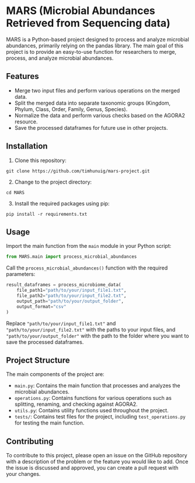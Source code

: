 # MARS (Microbial Abundances Retrieved from Sequencing data)

MARS is a Python-based project designed to process and analyze microbial abundances, primarily relying on the pandas library. The main goal of this project is to provide an easy-to-use function for researchers to merge, process, and analyze microbial abundances.

## Features

- Merge two input files and perform various operations on the merged data.
- Split the merged data into separate taxonomic groups (Kingdom, Phylum, Class, Order, Family, Genus, Species).
- Normalize the data and perform various checks based on the AGORA2 resource.
- Save the processed dataframes for future use in other projects.

## Installation

1. Clone this repository:
```
git clone https://github.com/timhunuig/mars-project.git
```

2. Change to the project directory:
```
cd MARS
```

3. Install the required packages using pip:
```
pip install -r requirements.txt
```

## Usage

Import the main function from the `main` module in your Python script:

```python
from MARS.main import process_microbial_abundances
```

Call the `process_microbial_abundances()` function with the required parameters:

```python
result_dataframes = process_microbiome_data(
    file_path1="path/to/your/input_file1.txt",
    file_path2="path/to/your/input_file2.txt",
    output_path="path/to/your/output_folder",
    output_format="csv"
)
```

Replace `"path/to/your/input_file1.txt"` and `"path/to/your/input_file2.txt"` with the paths to your input files, and `"path/to/your/output_folder"` with the path to the folder where you want to save the processed dataframes.

## Project Structure

The main components of the project are:

- `main.py`: Contains the main function that processes and analyzes the microbial abundances.
- `operations.py`: Contains functions for various operations such as splitting, renaming, and checking against AGORA2.
- `utils.py`: Contains utility functions used throughout the project.
- `tests/`: Contains test files for the project, including `test_operations.py` for testing the main function.

## Contributing

To contribute to this project, please open an issue on the GitHub repository with a description of the problem or the feature you would like to add. Once the issue is discussed and approved, you can create a pull request with your changes.